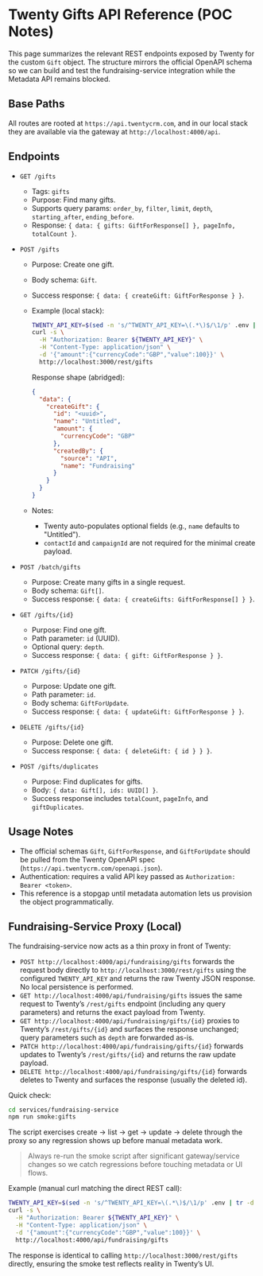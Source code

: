 # Twenty Gifts API Reference (POC Notes)

This page summarizes the relevant REST endpoints exposed by Twenty for the custom `Gift` object. The structure mirrors the official OpenAPI schema so we can build and test the fundraising-service integration while the Metadata API remains blocked.

## Base Paths

All routes are rooted at `https://api.twentycrm.com`, and in our local stack they are available via the gateway at `http://localhost:4000/api`.

## Endpoints

- `GET /gifts`
  - Tags: `gifts`
  - Purpose: Find many gifts.
  - Supports query params: `order_by`, `filter`, `limit`, `depth`, `starting_after`, `ending_before`.
  - Response: `{ data: { gifts: GiftForResponse[] }, pageInfo, totalCount }`.

- `POST /gifts`
  - Purpose: Create one gift.
  - Body schema: `Gift`.
  - Success response: `{ data: { createGift: GiftForResponse } }`.
  - Example (local stack):

    ```bash
    TWENTY_API_KEY=$(sed -n 's/^TWENTY_API_KEY=\(.*\)$/\1/p' .env | tr -d '"')
    curl -s \
      -H "Authorization: Bearer ${TWENTY_API_KEY}" \
      -H "Content-Type: application/json" \
      -d '{"amount":{"currencyCode":"GBP","value":100}}' \
      http://localhost:3000/rest/gifts
    ```

    Response shape (abridged):

    ```json
    {
      "data": {
        "createGift": {
          "id": "<uuid>",
          "name": "Untitled",
          "amount": {
            "currencyCode": "GBP"
          },
          "createdBy": {
            "source": "API",
            "name": "Fundraising"
          }
        }
      }
    }
    ```
  - Notes:
    - Twenty auto-populates optional fields (e.g., `name` defaults to "Untitled").
    - `contactId` and `campaignId` are not required for the minimal create payload.

- `POST /batch/gifts`
  - Purpose: Create many gifts in a single request.
  - Body schema: `Gift[]`.
  - Success response: `{ data: { createGifts: GiftForResponse[] } }`.

- `GET /gifts/{id}`
  - Purpose: Find one gift.
  - Path parameter: `id` (UUID).
  - Optional query: `depth`.
  - Success response: `{ data: { gift: GiftForResponse } }`.

- `PATCH /gifts/{id}`
  - Purpose: Update one gift.
  - Path parameter: `id`.
  - Body schema: `GiftForUpdate`.
  - Success response: `{ data: { updateGift: GiftForResponse } }`.

- `DELETE /gifts/{id}`
  - Purpose: Delete one gift.
  - Success response: `{ data: { deleteGift: { id } } }`.

- `POST /gifts/duplicates`
  - Purpose: Find duplicates for gifts.
  - Body: `{ data: Gift[], ids: UUID[] }`.
  - Success response includes `totalCount`, `pageInfo`, and `giftDuplicates`.

## Usage Notes

- The official schemas `Gift`, `GiftForResponse`, and `GiftForUpdate` should be pulled from the Twenty OpenAPI spec (`https://api.twentycrm.com/openapi.json`).
- Authentication: requires a valid API key passed as `Authorization: Bearer <token>`.
- This reference is a stopgap until metadata automation lets us provision the object programmatically.

## Fundraising-Service Proxy (Local)

The fundraising-service now acts as a thin proxy in front of Twenty:

- `POST http://localhost:4000/api/fundraising/gifts` forwards the request body directly to `http://localhost:3000/rest/gifts` using the configured `TWENTY_API_KEY` and returns the raw Twenty JSON response. No local persistence is performed.
- `GET http://localhost:4000/api/fundraising/gifts` issues the same request to Twenty’s `/rest/gifts` endpoint (including any query parameters) and returns the exact payload from Twenty.
- `GET http://localhost:4000/api/fundraising/gifts/{id}` proxies to Twenty’s `/rest/gifts/{id}` and surfaces the response unchanged; query parameters such as `depth` are forwarded as-is.
- `PATCH http://localhost:4000/api/fundraising/gifts/{id}` forwards updates to Twenty’s `/rest/gifts/{id}` and returns the raw update payload.
- `DELETE http://localhost:4000/api/fundraising/gifts/{id}` forwards deletes to Twenty and surfaces the response (usually the deleted id).

Quick check:

```bash
cd services/fundraising-service
npm run smoke:gifts
```

The script exercises create → list → get → update → delete through the proxy so any regression shows up before manual metadata work.

> Always re-run the smoke script after significant gateway/service changes so we catch regressions before touching metadata or UI flows.

Example (manual curl matching the direct REST call):

```bash
TWENTY_API_KEY=$(sed -n 's/^TWENTY_API_KEY=\(.*\)$/\1/p' .env | tr -d '"')
curl -s \
  -H "Authorization: Bearer ${TWENTY_API_KEY}" \
  -H "Content-Type: application/json" \
  -d '{"amount":{"currencyCode":"GBP","value":100}}' \
  http://localhost:4000/api/fundraising/gifts
```

The response is identical to calling `http://localhost:3000/rest/gifts` directly, ensuring the smoke test reflects reality in Twenty’s UI.
